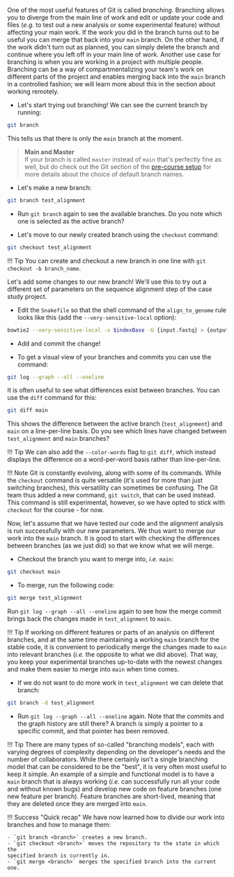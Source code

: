 One of the most useful features of Git is called *branching*. Branching allows
you to diverge from the main line of work and edit or update your code and
files (*e.g.* to test out a new analysis or some experimental feature) without
affecting your main work. If the work you did in the branch turns out to be
useful you can merge that back into your `main` branch. On the other hand, if
the work didn't turn out as planned, you can simply delete the branch and
continue where you left off in your main line of work. Another use case for
branching is when you are working in a project with multiple people. Branching
can be a way of compartmentalizing your team's work on different parts of the
project and enables merging back into the `main` branch in a controlled
fashion; we will learn more about this in the section about working remotely.

* Let's start trying out branching! We can see the current branch by running:

```bash
git branch
```

This tells us that there is only the `main` branch at the moment.

> **Main and Master** <br>
> If your branch is called `master` instead of `main` that's perfectly fine as
> well, but do check out the Git section of the [pre-course setup](pre-course-setup)
> for more details about the choice of default branch names.

* Let's make a new branch:

```bash
git branch test_alignment
```

* Run `git branch` again to see the available branches. Do you note which one
  is selected as the active branch?

* Let's move to our newly created branch using the `checkout` command:

```bash
git checkout test_alignment
```

!!! Tip
    You can create and checkout a new branch in one line with `git checkout -b
    branch_name`.

Let's add some changes to our new branch! We'll use this to try out a different
set of parameters on the sequence alignment step of the case study project.

* Edit the `Snakefile` so that the shell command of the `align_to_genome` rule
  looks like this (add the `--very-sensitive-local` option):

```bash
bowtie2 --very-sensitive-local -x $indexBase -U {input.fastq} > {output} 2> {log}
```

* Add and commit the change!

* To get a visual view of your branches and commits you can use the command:

```bash
git log --graph --all --oneline
```

It is often useful to see what differences exist between branches.
You can use the `diff` command for this:

```bash
git diff main
```

This shows the difference between the active branch (`test_alignment`) and
`main` on a line-per-line basis. Do you see which lines have changed between
`test_alignment` and `main` branches?

!!! Tip
    We can also add the `--color-words` flag to `git diff`, which instead
    displays the difference on a word-per-word basis rather than line-per-line.

!!! Note
    Git is constantly evolving, along with some of its commands. While the
    `checkout` command is quite versatile (it's used for more than just switching
    branches), this versatility can sometimes be confusing. The Git team thus
    added a new command, `git switch`, that can be used instead. This command is
    still experimental, however, so we have opted to stick with `checkout` for
    the course - for now.

Now, let's assume that we have tested our code and the alignment analysis is run
successfully with our new parameters. We thus want to merge our work into the
`main` branch. It is good to start with checking the differences between
branches (as we just did) so that we know what we will merge.

* Checkout the branch you want to merge into, *i.e.* `main`:

```bash
git checkout main
```

* To merge, run the following code:

```bash
git merge test_alignment
```

Run `git log --graph --all --oneline` again to see how the merge commit brings
back the changes made in `test_alignment` to `main`.

!!! Tip
    If working on different features or parts of an analysis on different
    branches, and at the same time maintaining a working `main` branch for the
    stable code, it is convenient to periodically merge the changes made to
    `main` into relevant branches (*i.e.* the opposite to what we did above).
    That way, you keep your experimental branches up-to-date with the newest
    changes and make them easier to merge into `main` when time comes.

* If we do not want to do more work in `test_alignment` we can delete that
  branch:

```bash
git branch -d test_alignment
```

* Run `git log --graph --all --oneline` again. Note that the commits and
  the graph history are still there? A branch is simply a pointer to a
  specific commit, and that pointer has been removed.

!!! Tip
    There are many types of so-called "branching models", each with varying
    degrees of complexity depending on the developer's needs and the number of
    collaborators. While there certainly isn't a single branching model that
    can be considered to be the "best", it is very often most useful to keep it
    simple. An example of a simple and functional model is to have a `main`
    branch that is always working (*i.e.* can successfully run all your code
    and without known bugs) and develop new code on feature branches (one new
    feature per branch). Feature branches are short-lived, meaning that they
    are deleted once they are merged into `main`.

!!! Success "Quick recap"
    We have now learned how to divide our work into branches and how to manage
    them:

    - `git branch <branch>` creates a new branch.
    - `git checkout <branch>` moves the repository to the state in which the
    specified branch is currently in.
    - `git merge <branch>` merges the specified branch into the current one.
